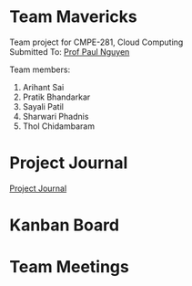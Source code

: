 # Team Mavericks
Team project for CMPE-281, Cloud Computing <br>
Submitted To: [Prof Paul Nguyen](https://github.com/paulnguyen)

Team members:
1. Arihant Sai
2. Pratik Bhandarkar
3. Sayali Patil
4. Sharwari Phadnis
5. Thol Chidambaram

# Project Journal
[Project Journal](ProjectJournal.md)

# Kanban Board

# Team Meetings
